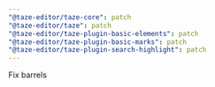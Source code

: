 ```yaml
---
"@taze-editor/taze-core": patch
"@taze-editor/taze": patch
"@taze-editor/taze-plugin-basic-elements": patch
"@taze-editor/taze-plugin-basic-marks": patch
"@taze-editor/taze-plugin-search-highlight": patch
---
```


Fix barrels

